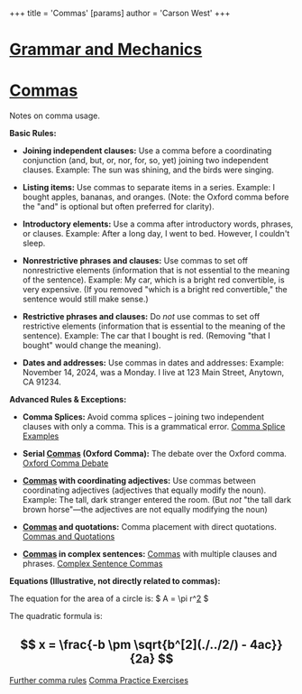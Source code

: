 +++
 title = 'Commas'
[params]
	author = 'Carson West'
+++
# [Grammar and Mechanics](./../grammar-and-mechanics/)
# [Commas](./../commas/)

Notes on comma usage.

**Basic Rules:**

* **Joining independent clauses:** Use a comma before a coordinating conjunction (and, but, or, nor, for, so, yet) joining two independent clauses.  Example:  The sun was shining, and the birds were singing.

* **Listing items:** Use commas to separate items in a series.  Example: I bought apples, bananas, and oranges.  (Note: the Oxford comma before the "and" is optional but often preferred for clarity).

* **Introductory elements:** Use a comma after introductory words, phrases, or clauses.  Example:  After a long day, I went to bed.  However, I couldn't sleep.

* **Nonrestrictive phrases and clauses:** Use commas to set off nonrestrictive elements (information that is not essential to the meaning of the sentence). Example: My car, which is a bright red convertible, is very expensive.  (If you removed "which is a bright red convertible," the sentence would still make sense.)

* **Restrictive phrases and clauses:** Do *not* use commas to set off restrictive elements (information that is essential to the meaning of the sentence). Example:  The car that I bought is red. (Removing "that I bought" would change the meaning).

* **Dates and addresses:**  Use commas in dates and addresses:  Example:  November 14, 2024, was a Monday. I live at 123 Main Street, Anytown, CA 91234.


**Advanced Rules & Exceptions:**

* **Comma Splices:**  Avoid comma splices – joining two independent clauses with only a comma.  This is a grammatical error. [Comma Splice Examples](./../comma-splice-examples/)

* **Serial [Commas](./../commas/) (Oxford Comma):**  The debate over the Oxford comma. [Oxford Comma Debate](./../oxford-comma-debate/)

* **[Commas](./../commas/) with coordinating adjectives:** Use commas between coordinating adjectives (adjectives that equally modify the noun). Example:  The tall, dark stranger entered the room.  (But *not* "the tall dark brown horse"—the adjectives are not equally modifying the noun)

* **[Commas](./../commas/) and quotations:** Comma placement with direct quotations. [Commas and Quotations](./../commas-and-quotations/)

* **[Commas](./../commas/) in complex sentences:**  [Commas](./../commas/) with multiple clauses and phrases. [Complex Sentence Commas](./../complex-sentence-commas/)


**Equations (Illustrative, not directly related to commas):**

The equation for the area of a circle is:   $ A = \pi r^[2](./../2/) $ 

The quadratic formula is:
##  $$ x = \frac{-b \pm \sqrt{b^[2](./../2/) - 4ac}}{2a} $$  

[Further comma rules](./../further-comma-rules/)
[Comma Practice Exercises](./../comma-practice-exercises/)

